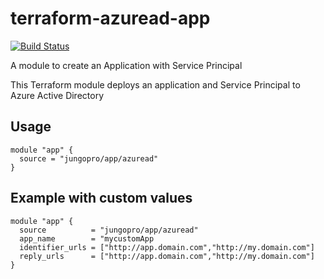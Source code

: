 # terraform-azuread-app

[![Build Status](https://dev.azure.com/jungodevops/Terraform/_apis/build/status/jungopro.terraform-azuread-app?branchName=master)](https://dev.azure.com/jungodevops/Terraform/_build/latest?definitionId=29&branchName=master)

A module to create an Application with Service Principal

This Terraform module deploys an application and Service Principal to Azure Active Directory

## Usage

```hcl
module "app" {
  source = "jungopro/app/azuread"
}
```

## Example with custom values

```hcl
module "app" {
  source          = "jungopro/app/azuread"
  app_name        = "mycustomApp
  identifier_urls = ["http://app.domain.com","http://my.domain.com"]
  reply_urls      = ["http://app.domain.com","http://my.domain.com"]
}
```